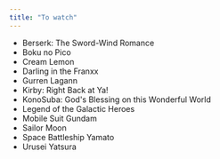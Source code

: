 ```yaml
---
title: "To watch"
---
```


* Berserk: The Sword-Wind Romance
* Boku no Pico
* Cream Lemon
* Darling in the Franxx
* Gurren Lagann
* Kirby: Right Back at Ya!
* KonoSuba: God's Blessing on this Wonderful World
* Legend of the Galactic Heroes
* Mobile Suit Gundam
* Sailor Moon
* Space Battleship Yamato
* Urusei Yatsura
